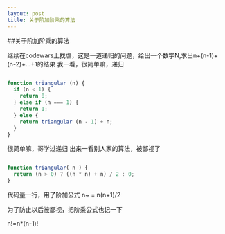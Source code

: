 ```yaml
---
layout: post
title: 关于阶加阶乘的算法
---
```

##关于阶加阶乘的算法

继续在codewars上找虐，这是一道递归的问题，给出一个数字N,求出n+(n-1)+(n-2)+...+1的结果
我一看，很简单嘛，递归

```js

function triangular (n) {
  if (n < 1) {
    return 0;
  } else if (n === 1) {
    return 1;
  } else {
    return triangular (n - 1) + n;
  }
}

```
很简单嘛，哥学过递归
出来一看别人家的算法，被鄙视了

```js

function triangular( n ) {
  return (n > 0) ? ((n * n) + n) / 2 : 0;
}

```
代码量一行，用了阶加公式
n~ = n(n+1)/2

为了防止以后被鄙视，把阶乘公式也记一下

n!=n*(n-1)! 